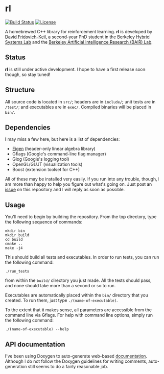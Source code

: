 # rl

[![Build Status](https://travis-ci.org/dfridovi/rl.svg?branch=master)](https://travis-ci.org/dfridovi/rl)
[![License](https://img.shields.io/badge/license-BSD-blue.svg)](https://github.com/dfridovi/rl/blob/master/LICENSE)

A homebrewed C++ library for reinforcement learning. **rl** is developed by [David Fridovich-Keil](http://people.eecs.berkeley.edu/~dfk/), a second-year PhD student in the Berkeley [Hybrid Systems Lab](http://hybrid.eecs.berkeley.edu) and the [Berkeley Artificial Intelligence Research (BAIR) Lab](http://bair.berkeley.edu).

## Status
**rl** is still under active development. I hope to have a first release soon though, so stay tuned!

## Structure
All source code is located in `src/`; headers are in `include/`; unit tests are in `/test/`; and executables are in `exec/`. Compiled binaries will be placed in `bin/`.

## Dependencies
I may miss a few here, but here is a list of dependencies:

* [Eigen](http://eigen.tuxfamily.org/dox/) (header-only linear algebra library)
* Gflags (Google's command-line flag manager)
* Glog (Google's logging tool)
* OpenGL/GLUT (visualization tools)
* Boost (extension toolset for C++)

All of these may be installed very easily. If you run into any trouble, though, I am more than happy to help you figure out what's going on. Just post an [issue](https://github.com/dfridovi/rl/issues) on this repository and I will reply as soon as possible.

## Usage
You'll need to begin by building the repository. From the top directory, type the following sequence of commands:

```
mkdir bin
mkdir build
cd build
cmake ..
make -j4
```

This should build all tests and executables. In order to run tests, you can run the following command:

```
./run_tests
```

from within the `build/` directory you just made. All the tests should pass, and none should take more than a second or so to run.

Executables are automatically placed within the `bin/` directory that you created. To run them, just type `./(name-of-executable)`.

To the extent that it makes sense, all parameters are accessible from the command line via Gflags. For help with command line options, simply run the following command:

```
./(name-of-executable) --help
```

## API documentation
I've been using Doxygen to auto-generate web-based [documentation](https://dfridovi.github.io/rl/documentation/html/). Although I do not follow the Doxygen guidelines for writing comments, auto-generation still seems to do a fairly reasonable job.
